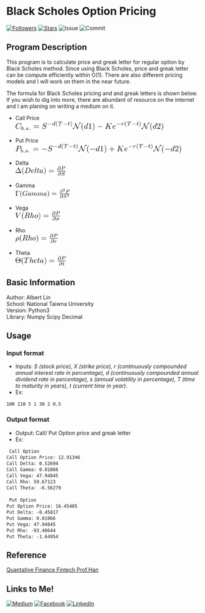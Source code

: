 # Black Scholes Option Pricing
  
[![Followers](https://img.shields.io/github/followers/AlbertLin0327?style=social)](https://github.com/AlbertLin0327)
[![Stars](https://img.shields.io/github/stars/AlbertLin0327?style=social)](https://github.com/AlbertLin0327)
![Issue](https://img.shields.io/github/issues/AlbertLin0327/Black-Scholes-Option-Pricing)
![Commit](https://img.shields.io/github/last-commit/AlbertLin0327/Black-Scholes-Option-Pricing)
  
## Program Description   
This program is to calculate price and greak letter for regular option by Black Scholes method. Since using Black Scholes, price and greak letter can be compute efficiently within O(1). There are also different pricing models and I will work on them in the near future.  
  
The formula for Black Scholes pricing and and greak letters is shown below. If you wish to dig into more, there are abundant of resource on the internet and I am planing on writing a medium on it.
  
- Call Price   
    <img src= "/images/CallPrice.png" height="25">  

- Put Price   
    <img src="/images/PutPrice.png" height="25">  

- Delta   
    <img src="/images/delta.png" height="25">  

- Gamma   
    <img src="/images/gamma.png" height="25">  
  
- Vega   
    <img src="/images/vega.png" height="25">  

- Rho   
    <img src="/images/rho.png" height="25">  

- Theta   
    <img src="/images/theta.png" height="25">
    
## Basic Information  
Author: Albert Lin    
School: National Taiwna University    
Version: Python3   
Library: Numpy Scipy Decimal   
    
## Usage
### Input format   
- Inputs: *S (stock price), X (strike price), r (continuously compounded annual interest rate in percentage), d (continuously compounded annual dividend rate in percentage), s (annual volatility in percentage), T (time to maturity in years), t (current time in year).*   
- Ex: 
```
100 110 5 1 30 2 0.5  
```  
  
### Output format   
- Output: Call/ Put Option price and greak letter  
- Ex:  
```
 Call Option 
Call Option Price: 12.91346
Call Delta: 0.52694
Call Gamma: 0.01066
Call Vega: 47.94845
Call Rho: 59.67123
Call Theta: -6.56279

 Put Option 
Put Option Price: 16.45405
Put Delta: -0.45817
Put Gamma: 0.01066
Put Vega: 47.94845
Put Rho: -93.40644
Put Theta: -1.64954
```
  
## Reference   
[Quantative Finance Fintech  Prof.Han](http://mx.nthu.edu.tw/~chhan/mainframe.html)  


## Links to Me!
[![Medium](https://img.shields.io/badge/Medium-12100E?style=for-the-badge&logo=medium&logoColor=white)](https://medium.com/@linhsinkai)
[![Facebook](https://img.shields.io/badge/Facebook-1877F2?style=for-the-badge&logo=facebook&logoColor=white)](https://www.facebook.com/hsinkai.lin.327)
[![LinkedIn](https://img.shields.io/badge/LinkedIn-0077B5?style=for-the-badge&logo=linkedin&logoColor=white)](www.linkedin.com/in/albert-hk-lin)
